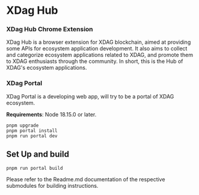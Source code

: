 # XDag Hub

### XDag Hub Chrome Extension
XDag Hub is a browser extension for XDAG blockchain, aimed at providing some APIs for ecosystem application development. It also aims to collect and categorize ecosystem applications related to XDAG, and promote them to XDAG enthusiasts through the community. In short, this is the Hub of XDAG's ecosystem applications.

### XDag Portal
XDag Portal is a developing web app,  will try to be a portal of XDAG ecosystem.

**Requirements**: Node 18.15.0 or later.
```
pnpm upgrade
pnpm portal install
pnpm run portal dev
```

## Set Up and build 
```
pnpm run portal build  

```

Please refer to the Readme.md documentation of the respective submodules for building instructions.
